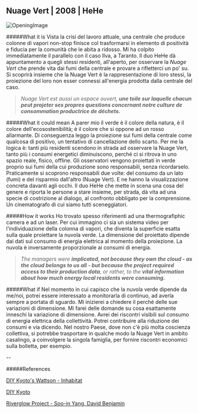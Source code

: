 ## Nuage Vert | 2008 | HeHe
![OpeningImage](http://i.imgur.com/uPa4ZhY.jpg?1)

#####What it is
Vista la crisi del lavoro attuale, una centrale che produce colonne di vapori non-stop finisce col trasformarsi in elemento di positività e fiducia per la comunità che le abita a ridosso. Mi ha colpito immediatamente il parallelo con il caso Ilva, a Taranto. Il duo HeHe dà appuntamento a quegli stessi residenti, all'aperto, per osservare la _Nuage Vert_ che prende vita dai fumi della centrale e provare a rifletterci un po' su. Si scoprirà insieme che la Nuage Vert è la rappresentazione di loro stessi, la proiezione del loro non esser connessi all'energia prodotta dalla centrale del caso.
> _Nuage Vert est aussi un espace ouvert, **une toile sur laquelle chacun peut projeter ses propres questions concernant notre culture de consommation productrice de déchets.**_

#####What it could mean
A parer mio il verde è il colore della natura, è il colore dell'ecosostenibilità; è il colore che si oppone ad un rosso allarmante. Di conseguenza leggo la proiezione sui fumi della centrale come qualcosa di positivo, un tentativo di cancellazione dello scarto. Per me la logica è: tanti più residenti scendono in strada ad osservare la Nuage Vert, tanto più i consumi energetici diminuiscono, perché ci si ritrova in uno spazio reale, fisico, offline. Gli osservatori vengono proiettati in verde proprio sui fumi della cui produzione sono responsabili, senza ricordarselo. Praticamente si scoprono responsabili due volte: del consumo da un lato (fumi) e del risparmio dall'altro (Nuage Vert). E ne hanno la visualizzazione concreta davanti agli occhi. Il duo HeHe che mette in scena una cosa del genere e riporta le persone a stare insieme, per strada, dà vita ad una specie di costrizione al dialogo, al confronto obbligato per la comprensione. Un cinematografo di cui siamo tutti sceneggiatori.

#####How it works
Ho trovato spesso riferimenti ad una thermografiphic camera e ad un laser. Per cui immagino ci sia un sistema video per l'individuazione della colonna di vapori, che diventa la superficie esatta sulla quale proiettare la nuvola verde. La dimensione del proiettato dipende dai dati sul consumo di energia elettrica al momento della proiezione. La nuvola è inversamente proporzionale ai consumi di energia.

> _The managers were **implicated, not because they own the cloud - as the cloud belongs to us all - but because the project required access to their production data**, or rather, to the **vital information about how much energy local residents were consuming.**_

#####What if
Nel momento in cui capisco che la nuvola verde dipende da me/noi, potrei essere interessato a monitorarla di continuo, ad averla sempre a portata di sguardo. Mi inizierei a chiedere il perché delle sue variazioni di dimensione. Mi farei delle domande su cosa esattamente inneschi la variazione di dimensione. Avrei dei riscontri visibili sul consumo di energia elettrica della collettività. Potrei contribuire alla riduzione dei consumi e via dicendo. Nel nostro Paese, dove non c'è più molta coscienza collettiva, si potrebbe trasportare in qualche modo la Nuage Vert in ambito casalingo, a coinvolgere la singola famiglia, per fornire riscontri economici sulla bolletta, per esempio.

--

#####References

[DIY Kyoto's Wattson - Inhabitat](http://inhabitat.com/diy-kyotos-wattson/)

[DIY Kyoto](http://www.diykyoto.com/uk/aboutus/wattson-solar-plus)

[Riverglow Project - Soo-in Yang, David Benjamin](http://inhabitat.com/river-glow-water-pollution-monitor-urban-art-installation/)





